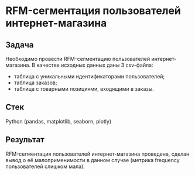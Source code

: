 # RFM-сегментация пользователей интернет-магазина

## Задача
Необходимо провести RFM-сегментацию пользователей интернет-магазина. В качестве исходных данных даны 3 csv-файла: 
<ul><li>таблица с уникальными идентификаторами пользователей;</li>
<li>таблица заказов;</li>
<li>таблица с товарными позициями, входящими в заказы.</li></ul>

## Стек
Python (pandas, matplotlib, seaborn, plotly)

## Результат
RFM-сегментация пользователей интернет-магазина проведена, сделан вывод о её малоприменимости в данном случае (метрика frequency пользователей слишком мала).
